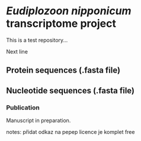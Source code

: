 # *Eudiplozoon nipponicum* transcriptome project
This is a test repository...

Next line



## Protein sequences (.fasta file)

## Nucleotide sequences (.fasta file)


### Publication
Manuscript in preparation. 

notes:
přidat odkaz na pepep
licence je komplet free
